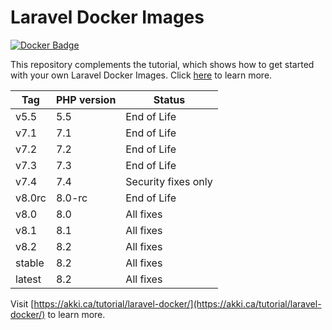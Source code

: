 # Laravel Docker Images

[![Docker Badge](https://img.shields.io/docker/pulls/akkica/laravel-web)](https://hub.docker.com/u/akkica)

This repository complements the tutorial, which shows how to get started with your own Laravel Docker Images. Click [here](https://akki.ca/tutorial/laravel-docker) to learn more.

| Tag    | PHP version | Status |
|--------|-------------|---|
| v5.5   | 5.5         | End of Life |
| v7.1   | 7.1         | End of Life |
| v7.2   | 7.2         | End of Life |
| v7.3   | 7.3         | End of Life |
| v7.4   | 7.4         | Security fixes only |
| v8.0rc | 8.0-rc      | End of Life |
| v8.0   | 8.0         | All fixes |
| v8.1   | 8.1         | All fixes |
| v8.2   | 8.2         | All fixes |
| stable | 8.2         | All fixes |
| latest | 8.2         | All fixes |

Visit [https://akki.ca/tutorial/laravel-docker/](https://akki.ca/tutorial/laravel-docker/) to learn more.
